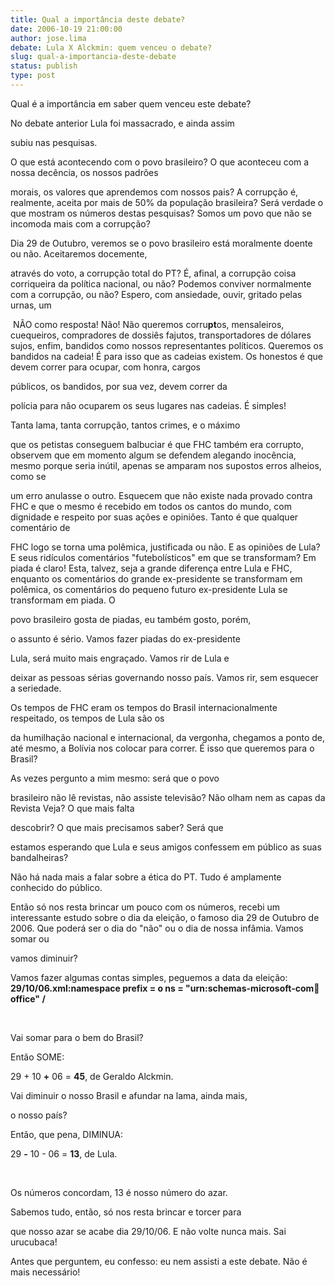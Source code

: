 ```yaml
---
title: Qual a importância deste debate?
date: 2006-10-19 21:00:00
author: jose.lima
debate: Lula X Alckmin: quem venceu o debate?
slug: qual-a-importancia-deste-debate
status: publish 
type: post
---
```


Qual é a importância em saber quem venceu este debate?


No debate anterior Lula foi massacrado, e ainda assim 


subiu nas pesquisas.


O que está acontecendo com o povo brasileiro? O que aconteceu com a nossa decência, os nossos padrões 


morais, os valores que aprendemos com nossos pais? A corrupção é, realmente, aceita por mais de 50% da população brasileira? Será verdade o que mostram os números destas pesquisas? Somos um povo que não se incomoda mais com a corrupção? 


Dia 29 de Outubro, veremos se o povo brasileiro está moralmente doente ou não. Aceitaremos docemente, 


através do voto, a corrupção total do PT? É, afinal, a corrupção coisa corriqueira da política nacional, ou não? Podemos conviver normalmente com a corrupção, ou não? Espero, com ansiedade, ouvir, gritado pelas urnas, um


 NÃO como resposta! Não! Não queremos corru**pt**os, mensaleiros, cuequeiros, compradores de dossiês fajutos, transportadores de dólares sujos, enfim, bandidos como nossos representantes políticos. Queremos os bandidos na cadeia! É para isso que as cadeias existem. Os honestos é que devem correr para ocupar, com honra, cargos 


públicos, os bandidos, por sua vez, devem correr da 


polícia para não ocuparem os seus lugares nas cadeias. É simples!  


Tanta lama, tanta corrupção, tantos crimes, e o máximo 


que os petistas conseguem balbuciar é que FHC também era corrupto, observem que em momento algum se defendem alegando inocência, mesmo porque seria inútil, apenas se amparam nos supostos erros alheios, como se 


um erro anulasse o outro. Esquecem que não existe nada provado contra FHC e que o mesmo é recebido em todos os cantos do mundo, com dignidade e respeito por suas ações e opiniões. Tanto é que qualquer comentário de 


FHC logo se torna uma polêmica, justificada ou não. E as opiniões de Lula? E seus ridículos comentários "futebolísticos" em que se transformam? Em piada é claro! Esta, talvez, seja a grande diferença entre Lula e FHC, enquanto os comentários do grande ex-presidente se transformam em polêmica, os comentários do pequeno futuro ex-presidente Lula se transformam em piada. O 


povo brasileiro gosta de piadas, eu também gosto, porém, 


o assunto é sério. Vamos fazer piadas do ex-presidente 


Lula, será muito mais engraçado. Vamos rir de Lula e 


deixar as pessoas sérias governando nosso país. Vamos rir, sem esquecer a seriedade.


Os tempos de FHC eram os tempos do Brasil internacionalmente respeitado, os tempos de Lula são os 


da humilhação nacional e internacional, da vergonha, chegamos a ponto de, até mesmo, a Bolívia nos colocar para correr. É isso que queremos para o Brasil?


As vezes pergunto a mim mesmo: será que o povo 


brasileiro não lê revistas, não assiste televisão? Não olham nem as capas da Revista Veja? O que mais falta 


descobrir? O que mais precisamos saber? Será que 


estamos esperando que Lula e seus amigos confessem em público as suas bandalheiras?  


Não há nada mais a falar sobre a ética do PT. Tudo é amplamente conhecido do público.


Então só nos resta brincar um pouco com os números, recebi um interessante estudo sobre o dia da eleição, o famoso dia 29 de Outubro de 2006. Que poderá ser o dia do "não" ou o dia de nossa infâmia. Vamos somar ou 


vamos diminuir?    


Vamos fazer algumas contas simples, peguemos a data da eleição: **29/10/06.xml:namespace prefix = o ns = "urn:schemas-microsoft-com:office:office" /**


 


Vai somar para o bem do Brasil?


Então SOME: 


29 + 10 **+** 06 = **45**, de Geraldo Alckmin.


Vai diminuir o nosso Brasil e afundar na lama, ainda mais, 


o nosso país? 


Então, que pena, DIMINUA: 


29 **-** 10 - 06 = **13**, de Lula.


 


Os números concordam, 13 é nosso número do azar.


Sabemos tudo, então, só nos resta brincar e torcer para 


que nosso azar se acabe dia 29/10/06. E não volte nunca mais. Sai urucubaca!


Antes que perguntem, eu confesso: eu nem assisti a este debate. Não é mais necessário!


